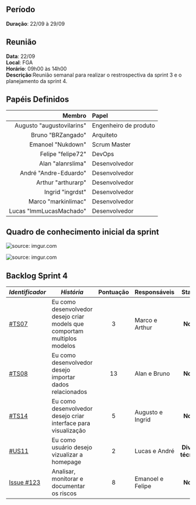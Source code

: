 ## Período

**Duração**: 22/09 à 29/09

## Reunião

<b>Data</b>: 22/09 <br/>
<b>Local</b>: FGA<br/>
<b>Horário</b>: 09h00 às 14h00<br/>
<b>Descrição</b>:Reunião semanal para realizar o restrospectiva da sprint 3 e o planejamento da sprint 4.



## Papéis Definidos

|Membro|Papel|
|-:|:-|
|Augusto "augustovilarins" | Engenheiro de produto|
|Bruno "BRZangado" | Arquiteto|
|Emanoel "Nukdown" | Scrum Master|
|Felipe "felipe72" | DevOps|  
|Alan "alanrslima" | Desenvolvedor|
|André "Andre-Eduardo" | Desenvolvedor|
|Arthur "arthurarp" | Desenvolvedor|
|Ingrid "ingrdst" | Desenvolvedor|
|Marco "markinlimac" | Desenvolvedor|
|Lucas "lmmLucasMachado" | Desenvolvedor|

## Quadro de conhecimento inicial da sprint
<img src="https://i.imgur.com/vog42rn.png" title="source: imgur.com" /></a>

<img src="https://i.imgur.com/fAhA0Sj.png" title="source: imgur.com" /></a>

## Backlog Sprint 4

| *Identificador* | ***História*** | **Pontuação** | **Responsáveis** | **Status** |
| ------ | ------------ |     :---:     |  ---------------- | :---:  |
|[#TS07](https://github.com/fga-eps-mds/2018.2-GamesBI/issues/79) | Eu como desenvolvedor desejo criar models que comportam multiplos modelos  |     3    | Marco e Arthur | **Nova**  |
| [#TS08](https://github.com/fga-eps-mds/2018.2-GamesBI/issues/80) | Eu como desenvolvedor desejo importar dados relacionados |     13    | Alan e Bruno | **Nova**  |
|[#TS14 ](https://github.com/fga-eps-mds/2018.2-GamesBI/issues/83) | Eu como desenvolvedor desejo criar interface para visualização |     5    | Augusto e Ingrid | **Nova**  |
| [#US11 ](https://github.com/fga-eps-mds/2018.2-GamesBI/issues/96) | Eu como usuário desejo vizualizar a homepage |     2    | Lucas e André  | **Divida técnica**  |
| [Issue #123 ](https://github.com/fga-eps-mds/2018.2-GamesBI/issues/123) | Analisar, monitorar e documentar os riscos  |     8    | Emanoel e Felipe | **Nova**  |

